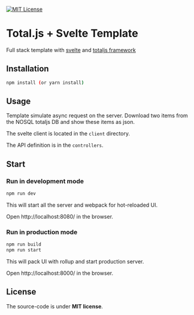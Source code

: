 [![MIT License][license-image]][license-url]

# Total.js + Svelte Template

Full stack template with [svelte](svelte.dev) and [totaljs framework](totaljs.com)

## Installation

``` bash
npm install (or yarn install)
```

## Usage

Template simulate async request on the server.
Download two items from the NOSQL totaljs DB and show these items as json.

The svelte client is located in the `client` directory.

The API definition is in the `controllers`.

## Start

### Run in development mode
```bash
npm run dev
```
This will start all the server and webpack for hot-reloaded UI.

Open http://localhost:8080/ in the browser.

### Run in production mode
```bash
npm run build
npm run start
```
This will pack UI with rollup and start production server.

Open http://localhost:8000/ in the browser.

## License

The source-code is under __MIT license__.

[license-image]: https://img.shields.io/badge/license-MIT-blue.svg?style=flat
[license-url]: license.txt
